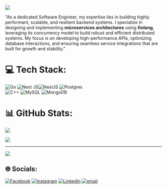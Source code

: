 ![](https://nirzak-streak-stats.vercel.app/?user=ductaip&theme=one_dark_pro&hide_border=false)<br/>

"As a dedicated Software Engineer, my expertise lies in building highly performant, scalable, and resilient backend systems. I specialize in designing and implementing **microservices architectures** using **Golang**, leveraging its concurrency model to build robust and efficient distributed systems. My focus is on developing high-performance APIs, optimizing database interactions, and ensuring seamless service integrations that are built for growth and stability."






# 💻 Tech Stack:
![Go](https://img.shields.io/badge/go-%2300ADD8.svg?style=for-the-badge&logo=go&logoColor=white)
![Next JS](https://img.shields.io/badge/Next-black?style=for-the-badge&logo=next.js&logoColor=white)![NestJS](https://img.shields.io/badge/nestjs-%23E0234E.svg?style=for-the-badge&logo=nestjs&logoColor=white)  ![Postgres](https://img.shields.io/badge/postgres-%23316192.svg?style=for-the-badge&logo=postgresql&logoColor=white) </br>
![C++](https://img.shields.io/badge/c++-%2300599C.svg?style=for-the-badge&logo=c%2B%2B&logoColor=white)  ![MySQL](https://img.shields.io/badge/mysql-4479A1.svg?style=for-the-badge&logo=mysql&logoColor=white) 
![MongoDB](https://img.shields.io/badge/MongoDB-%234ea94b.svg?style=for-the-badge&logo=mongodb&logoColor=white)


# 📊 GitHub Stats:
![](https://github-readme-stats.vercel.app/api/top-langs/?username=ductaip&theme=one_dark_pro&hide_border=false&include_all_commits=false&count_private=false&layout=compact)

![](https://github-readme-stats.vercel.app/api?username=ductaip&theme=one_dark_pro&hide_border=false&include_all_commits=false&count_private=false)<br/>

---
[![](https://visitcount.itsvg.in/api?id=ductaip&icon=0&color=12)](https://visitcount.itsvg.in)



## 🌐 Socials:
[![Facebook](https://img.shields.io/badge/Facebook-%231877F2.svg?logo=Facebook&logoColor=white)](https://facebook.com/https://www.facebook.com/rimurucool/) [![Instagram](https://img.shields.io/badge/Instagram-%23E4405F.svg?logo=Instagram&logoColor=white)](https://instagram.com/https://www.instagram.com/dwctaiph_/) [![LinkedIn](https://img.shields.io/badge/LinkedIn-%230077B5.svg?logo=linkedin&logoColor=white)](https://linkedin.com/in/https://www.linkedin.com/in/phanductai/) [![email](https://img.shields.io/badge/Email-D14836?logo=gmail&logoColor=white)](mailto:phanductaiworkingspace@gmail.com) 

<!-- Proudly created with GPRM ( https://gprm.itsvg.in ) -->

